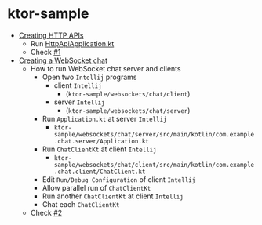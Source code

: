 # ktor-sample

- [Creating HTTP APIs](https://ktor.io/docs/creating-http-apis.html)
  - Run [HttpApiApplication.kt](./src/main/kotlin/com/example/HttpApiApplication.kt)
  - Check [#1](https://github.com/bossm0n5t3r/ktor-sample/pull/1)
- [Creating a WebSocket chat](https://ktor.io/docs/creating-web-socket-chat.html)
  - How to run WebSocket chat server and clients
    - Open two `Intellij` programs
      - client `Intellij`
        - (`ktor-sample/websockets/chat/client`)
      - server `Intellij`
        - (`ktor-sample/websockets/chat/server`)
    - Run `Application.kt` at server `Intellij`
      - `ktor-sample/websockets/chat/server/src/main/kotlin/com.example.chat.server/Application.kt`
    - Run `ChatClientKt` at client `Intellij`
      - `ktor-sample/websockets/chat/client/src/main/kotlin/com.example.chat.client/ChatClient.kt`
    - Edit `Run/Debug Configuration` of client `Intellij`
    - Allow parallel run of `ChatClientKt`
    - Run another `ChatClientKt` at client `Intellij`
    - Chat each `ChatClientKt`
  - Check [#2](https://github.com/bossm0n5t3r/ktor-sample/pull/2)
